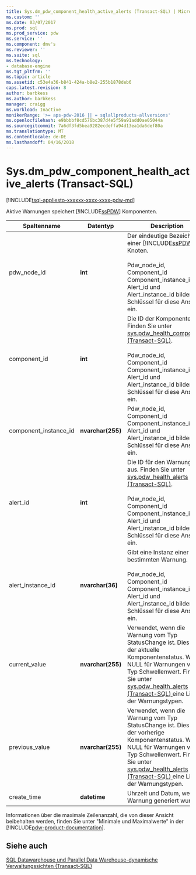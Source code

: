 ```yaml
---
title: Sys.dm_pdw_component_health_active_alerts (Transact-SQL) | Microsoft Docs
ms.custom: ''
ms.date: 03/07/2017
ms.prod: sql
ms.prod_service: pdw
ms.service: ''
ms.component: dmv's
ms.reviewer: ''
ms.suite: sql
ms.technology:
- database-engine
ms.tgt_pltfrm: ''
ms.topic: article
ms.assetid: c53e4a36-b841-424a-b8e2-255b1878deb6
caps.latest.revision: 8
author: barbkess
ms.author: barbkess
manager: craigg
ms.workload: Inactive
monikerRange: '>= aps-pdw-2016 || = sqlallproducts-allversions'
ms.openlocfilehash: e9bbbbf8cd576bc387d4e5f59a91add0ae05044a
ms.sourcegitcommit: 7a6df3fd5bea9282ecdeffa94d13ea1da6def80a
ms.translationtype: MT
ms.contentlocale: de-DE
ms.lasthandoff: 04/16/2018
---
```

# <a name="sysdmpdwcomponenthealthactivealerts-transact-sql"></a>Sys.dm_pdw_component_health_active_alerts (Transact-SQL)
[!INCLUDE[tsql-appliesto-xxxxxx-xxxx-xxxx-pdw-md](../../includes/tsql-appliesto-xxxxxx-xxxx-xxxx-pdw-md.md)]

  Aktive Warnungen speichert [!INCLUDE[ssPDW](../../includes/sspdw-md.md)] Komponenten.  
  
|Spaltenname|Datentyp|Description|Bereich|  
|-----------------|---------------|-----------------|-----------|  
|pdw_node_id|**int**|Der eindeutige Bezeichner einer [!INCLUDE[ssPDW](../../includes/sspdw-md.md)] Knoten.<br /><br /> Pdw_node_id, Component_id Component_instance_id, Alert_id und Alert_instance_id bilden den Schlüssel für diese Ansicht ein.|NOT NULL|  
|component_id|**int**|Die ID der Komponente. Finden Sie unter [sys.pdw_health_components &#40;Transact-SQL&#41;](../../relational-databases/system-catalog-views/sys-pdw-health-components-transact-sql.md).<br /><br /> Pdw_node_id, Component_id Component_instance_id, Alert_id und Alert_instance_id bilden den Schlüssel für diese Ansicht ein.|NOT NULL|  
|component_instance_id|**nvarchar(255)**|Pdw_node_id, Component_id Component_instance_id, Alert_id und Alert_instance_id bilden den Schlüssel für diese Ansicht ein.|NOT NULL|  
|alert_id|**int**|Die ID für den Warnungstyp aus. Finden Sie unter [sys.pdw_health_alerts &#40;Transact-SQL&#41;](../../relational-databases/system-catalog-views/sys-pdw-health-alerts-transact-sql.md).<br /><br /> Pdw_node_id, Component_id Component_instance_id, Alert_id und Alert_instance_id bilden den Schlüssel für diese Ansicht ein.|NOT NULL|  
|alert_instance_id|**nvarchar(36)**|Gibt eine Instanz einer bestimmten Warnung.<br /><br /> Pdw_node_id, Component_id Component_instance_id, Alert_id und Alert_instance_id bilden den Schlüssel für diese Ansicht ein.|NOT NULL|  
|current_value|**nvarchar(255)**|Verwendet, wenn die Warnung vom Typ StatusChange ist. Dies ist der aktuelle Komponentenstatus. Wert ist NULL für Warnungen vom Typ Schwellenwert. Finden Sie unter [sys.pdw_health_alerts &#40;Transact-SQL&#41; ](../../relational-databases/system-catalog-views/sys-pdw-health-alerts-transact-sql.md) eine Liste der Warnungstypen.|NULL|  
|previous_value|**nvarchar(255)**|Verwendet, wenn die Warnung vom Typ StatusChange ist. Dies ist der vorherige Komponentenstatus. Wert ist NULL für Warnungen vom Typ Schwellenwert. Finden Sie unter [sys.pdw_health_alerts &#40;Transact-SQL&#41; ](../../relational-databases/system-catalog-views/sys-pdw-health-alerts-transact-sql.md) eine Liste der Warnungstypen.|NULL|  
|create_time|**datetime**|Uhrzeit und Datum, wenn die Warnung generiert wurde.|NOT NULL|  
  
 Informationen über die maximale Zeilenanzahl, die von dieser Ansicht beibehalten werden, finden Sie unter "Minimale und Maximalwerte" in der [!INCLUDE[pdw-product-documentation](../../includes/pdw-product-documentation-md.md)].  
  
## <a name="see-also"></a>Siehe auch  
 [SQL Datawarehouse und Parallel Data Warehouse-dynamische Verwaltungssichten &#40;Transact-SQL&#41;](../../relational-databases/system-dynamic-management-views/sql-and-parallel-data-warehouse-dynamic-management-views.md)  
  
  
